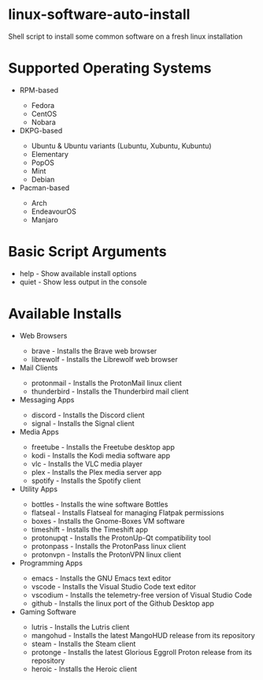 # linux-software-auto-install
<p>Shell script to install some common software on a fresh linux installation</p>

<h1>Supported Operating Systems</h1>
    <ul>
        <li>RPM-based</li>
        <ul>
            <li>Fedora</li>
            <li>CentOS</li>
            <li>Nobara</li>
        </ul>
        <li>DKPG-based</li>
        <ul>
            <li>Ubuntu & Ubuntu variants (Lubuntu, Xubuntu, Kubuntu)</li>
            <li>Elementary</li>
            <li>PopOS</li>
            <li>Mint</li>
            <li>Debian</li>
        </ul>
        <li>Pacman-based</li>
        <ul>
            <li>Arch</li>
            <li>EndeavourOS</li>
            <li>Manjaro</li>
        </ul>
    </ul>

<h1>Basic Script Arguments</h1>
    <ul>
        <li>help - Show available install options</li>
        <li>quiet - Show less output in the console</li>
    </ul>

<h1>Available Installs</h1>
    <ul>
        <li>Web Browsers</li>
        <ul>
            <li>brave - Installs the Brave web browser</li>
            <li>librewolf - Installs the Librewolf web browser</li> 
        </ul>
        <li>Mail Clients</li>
        <ul>
            <li>protonmail - Installs the ProtonMail linux client</li>
            <li>thunderbird - Installs the Thunderbird mail client</li>
        </ul>
        <li>Messaging Apps</li>
        <ul>
            <li>discord - Installs the Discord client</li>
            <li>signal - Installs the Signal client</li>
        </ul>
        <li>Media Apps</li>
        <ul>
            <li>freetube - Installs the Freetube desktop app</li>
            <li>kodi - Installs the Kodi media software app</li>
            <li>vlc - Installs the VLC media player</li>
            <li>plex - Installs the Plex media server app</li>   
            <li>spotify - Installs the Spotify client</li>
        </ul>
        <li>Utility Apps</li>
        <ul>
            <li>bottles - Installs the wine software Bottles</li>
            <li>flatseal - Installs Flatseal for managing Flatpak permissions</li>
            <li>boxes - Installs the Gnome-Boxes VM software</li>
            <li>timeshift - Installs the Timeshift app</li>    
            <li>protonupqt - Installs the ProtonUp-Qt compatibility tool</li> 
            <li>protonpass - Installs the ProtonPass linux client</li>
            <li>protonvpn - Installs the ProtonVPN linux client</li>
        </ul>
        <li>Programming Apps</li>
        <ul>
            <li>emacs - Installs the GNU Emacs text editor</li>
            <li>vscode - Installs the Visual Studio Code text editor</li>
            <li>vscodium - Installs the telemetry-free version of Visual Studio Code</li>
            <li>github - Installs the linux port of the Github Desktop app</li>
        </ul>
        <li>Gaming Software</li>
        <ul>
            <li>lutris - Installs the Lutris client</li>
            <li>mangohud - Installs the latest MangoHUD release from its repository</li>
            <li>steam - Installs the Steam client</li>
            <li>protonge - Installs the latest Glorious Eggroll Proton release from its repository</li>
            <li>heroic - Installs the Heroic client</li>
        </ul>
    </ul> 
